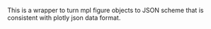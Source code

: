 This is a wrapper to turn mpl figure objects to JSON scheme that is consistent with plotly json data format.

